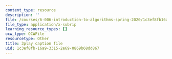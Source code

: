 ```yaml
---
content_type: resource
description: ''
file: /courses/6-006-introduction-to-algorithms-spring-2020/1c3ef8fb16a933152e690869b68dd867_4nXw-f6NJ9s.srt
file_type: application/x-subrip
learning_resource_types: []
ocw_type: OCWFile
resourcetype: Other
title: 3play caption file
uid: 1c3ef8fb-16a9-3315-2e69-0869b68dd867
---
```

